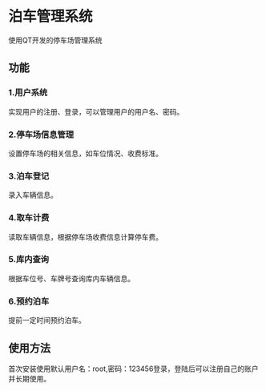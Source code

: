 # 泊车管理系统
使用QT开发的停车场管理系统
## 功能
### 1.用户系统
实现用户的注册、登录，可以管理用户的用户名、密码。
### 2.停车场信息管理
设置停车场的相关信息，如车位情况、收费标准。
### 3.泊车登记
录入车辆信息。
### 4.取车计费
读取车辆信息，根据停车场收费信息计算停车费。
### 5.库内查询
根据车位号、车牌号查询库内车辆信息。
### 6.预约泊车
提前一定时间预约泊车。
## 使用方法
首次安装使用默认用户名：root,密码：123456登录，登陆后可以注册自己的账户并长期使用。
